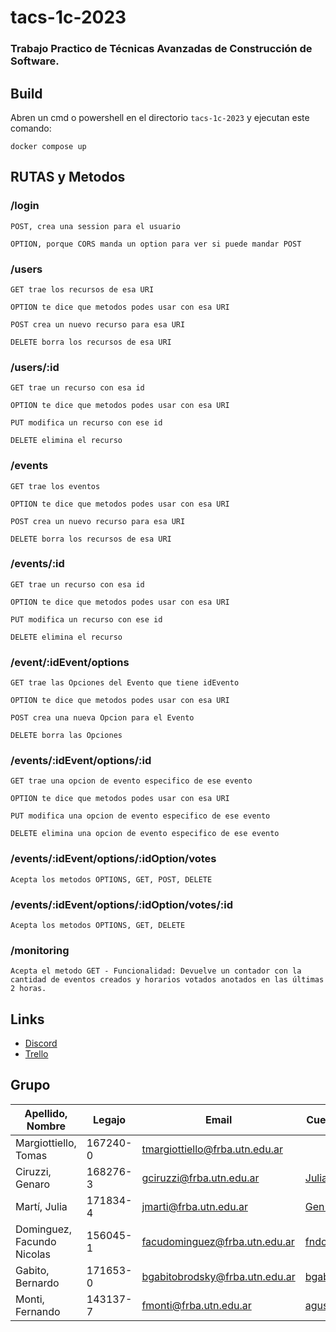 # tacs-1c-2023
### Trabajo Practico de Técnicas Avanzadas de Construcción de Software. ###

## Build ##
Abren un cmd o powershell en el directorio `tacs-1c-2023` y ejecutan este comando:

```
docker compose up
```
## RUTAS y Metodos ##

### /login ###
```
POST, crea una session para el usuario

OPTION, porque CORS manda un option para ver si puede mandar POST
```

### /users ###
```
GET trae los recursos de esa URI

OPTION te dice que metodos podes usar con esa URI

POST crea un nuevo recurso para esa URI

DELETE borra los recursos de esa URI
```
### /users/:id ###
```
GET trae un recurso con esa id

OPTION te dice que metodos podes usar con esa URI

PUT modifica un recurso con ese id

DELETE elimina el recurso
```
### /events ###
```
GET trae los eventos

OPTION te dice que metodos podes usar con esa URI

POST crea un nuevo recurso para esa URI

DELETE borra los recursos de esa URI
```
### /events/:id ###
```
GET trae un recurso con esa id

OPTION te dice que metodos podes usar con esa URI

PUT modifica un recurso con ese id

DELETE elimina el recurso
```
### /event/:idEvent/options ###
```
GET trae las Opciones del Evento que tiene idEvento

OPTION te dice que metodos podes usar con esa URI

POST crea una nueva Opcion para el Evento

DELETE borra las Opciones
```

### /events/:idEvent/options/:id ###
```
GET trae una opcion de evento especifico de ese evento

OPTION te dice que metodos podes usar con esa URI

PUT modifica una opcion de evento especifico de ese evento

DELETE elimina una opcion de evento especifico de ese evento
```
### /events/:idEvent/options/:idOption/votes ###
```
Acepta los metodos OPTIONS, GET, POST, DELETE
```
### /events/:idEvent/options/:idOption/votes/:id ###
```
Acepta los metodos OPTIONS, GET, DELETE
```
### /monitoring ###
```
Acepta el metodo GET - Funcionalidad: Devuelve un contador con la cantidad de eventos creados y horarios votados anotados en las últimas 2 horas.
```
## Links ##
* [Discord](https://discord.gg/ChK8N2h5 "Discord")
* [Trello](https://trello.com/w/tacs1c2023)

## Grupo ##
Apellido, Nombre | Legajo | Email | Cuenta GitHub
------------- | ------------- | ------------- | -------------
Margiottiello, Tomas  |  167240-0 | tmargiottiello@frba.utn.edu.ar |
Ciruzzi, Genaro | 168276-3 | gciruzzi@frba.utn.edu.ar | [JuliaMartiUTN](https://github.com/JuliaMartiUTN)
Martí, Julia | 171834-4 | jmarti@frba.utn.edu.ar | [Gen13673](https://github.com/Gen13673)
Dominguez, Facundo Nicolas | 156045-1 | facudominguez@frba.utn.edu.ar | [fndominguez](https://github.com/fndominguez)
Gabito, Bernardo | 171653-0 | bgabitobrodsky@frba.utn.edu.ar | [bgabitobrodsky](https://github.com/bgabitobrodsky)
Monti, Fernando | 143137-7 | fmonti@frba.utn.edu.ar | [agustinmonti](https://github.com/agustinmonti)
